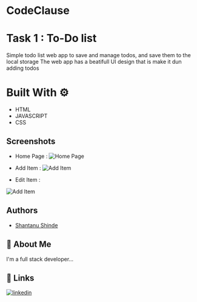 # CodeClause 


# Task 1 : To-Do list


Simple todo list web app to save and manage todos, and save them to the local storage The web app has a beatifull UI design that is make it dun adding todos


# Built With ⚙️
- HTML 
- JAVASCRIPT
- CSS

## Screenshots

- Home Page :
![Home Page](https://user-images.githubusercontent.com/128619995/234936809-71eaae4c-24dd-413d-88b8-d2679e9548c7.jpg)

- Add Item : 
![Add Item](https://user-images.githubusercontent.com/128619995/234937077-2d5e796b-2e05-42d3-bdba-15b295827d0b.jpg)

- Edit Item :

![Add Item](https://user-images.githubusercontent.com/128619995/234937077-2d5e796b-2e05-42d3-bdba-15b295827d0b.jpg)

## Authors

- [Shantanu Shinde](https://github.com/ShantanuShinde07)


## 🚀 About Me
I'm a full stack developer...


## 🔗 Links

[![linkedin](https://img.shields.io/badge/linkedin-0A66C2?style=for-the-badge&logo=linkedin&logoColor=white)](https://www.linkedin.com/in/shantanu-shinde-62658326b/)

